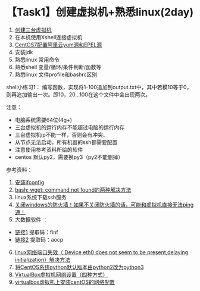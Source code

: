 # 【Task1】创建虚拟机+熟悉linux(2day)

1. [创建三台虚拟机](https://mp.weixin.qq.com/s/WkjX8qz7nYvuX4k9vaCdZQ)
2. 在本机使用Xshell连接虚拟机
3. [CentOS7配置阿里云yum源和EPEL源](https://www.cnblogs.com/jimboi/p/8437788.html)
4. 安装jdk
5. 熟悉linux 常用命令
6. 熟悉shell 变量/循环/条件判断/函数等
7. 熟悉linux 文件profile和bashrc区别


shell小练习1：
编写函数，实现将1-100追加到output.txt中，其中若模10等于0，则再追加输出一次。即10，20...100在这个文件中会出现两次。

注意：
* 电脑系统需要64位(4g+)
* 三台虚拟机的运行内存不能超过电脑的运行内存
* 三台虚拟机ip不能一样，否则会有冲突、
* 从节点无法启动，所有机器的ssh都需要配置
* 注意使用参考资料所给的软件
* centos 默认py2，需要换py3（py2不能删掉）



参考资料：
 1. [安装ifconfig](https://jingyan.baidu.com/article/363872ec26bd0f6e4aa16f59.html)
 2. [bash: wget: command not found的两种解决方法](https://www.cnblogs.com/areyouready/p/8909665.html)
 3. linux系统下载ssh服务
 4. [关闭windows的防火墙！如果不关闭防火墙的话，可能和虚拟机直接无法ping通！](https://www.linuxidc.com/Linux/2017-11/148427.htm)
 5. 大数据软件 ：
 * [链接1](https://pan.baidu.com/s/17fEq3IPVoeE29cWCrSpO8Q) 提取码：finf
 * [链接2](https://pan.baidu.com/s/103kfumDoINwLM55wVWvEsw) 提取码：aocp 
 6. [linux网络端口失效（ Device eth0 does not seem to be present,delaying initialization）解决方法](https://blog.csdn.net/lan_xi/article/details/80826049)
 7. [将CentOS系统python默认版本由python2改为python3](https://blog.csdn.net/edogawachia/article/details/96975093)
 8. [VirtualBox虚拟机网络设置（四种方式）](https://blog.csdn.net/zhaihaifei/article/details/53309137)
 9. [virtualbox虚拟机上安装centOS的网络配置](https://www.cnblogs.com/liuling/archive/2013/06/03/centOS_net_config.html) 
